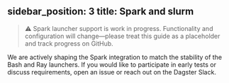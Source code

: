 sidebar_position: 3
title: Spark and slurm
---

> ⚠️ Spark launcher support is work in progress. Functionality and configuration will change—please treat this guide as a placeholder and track progress on GitHub.

We are actively shaping the Spark integration to match the stability of the Bash and Ray launchers. If you would like to participate in early tests or discuss requirements, open an issue or reach out on the Dagster Slack.

